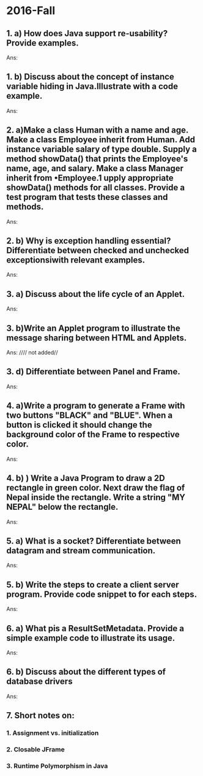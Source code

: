 # 2016-Fall

## 1. a) How does Java support re-usability? Provide examples.

Ans:

## 1. b) Discuss about the concept of instance variable hiding in Java.Illustrate with a code example.

Ans:

## 2. a)Make a class Human with a name and age. Make a class Employee inherit from Human. Add instance variable salary of type double. Supply a method showData() that prints the Employee's name, age, and salary. Make a class Manager inherit from •Employee.1 upply appropriate showData() methods for all classes. Provide a test program that tests these classes and methods.

Ans:

## 2. b) Why is exception handling essential? Differentiate between checked and unchecked exceptionsiwith relevant examples.

Ans:

## 3. a) Discuss about the life cycle of an Applet.

Ans:

## 3. b)Write an Applet program to illustrate the message sharing between HTML and Applets.

Ans: //// not added//

## 3. d) Differentiate between Panel and Frame.

Ans:

## 4. a)Write a program to generate a Frame with two buttons "BLACK" and "BLUE". When a button is clicked it should change the background color of the Frame to respective color.

Ans:

## 4. b) ) Write a Java Program to draw a 2D rectangle in green color. Next draw the flag of Nepal inside the rectangle. Write a string "MY NEPAL" below the rectangle.

Ans:

## 5. a) What is a socket? Differentiate between datagram and stream communication.

Ans:

## 5. b) Write the steps to create a client server program. Provide code snippet to for each steps.

Ans:

## 6. a) What pis a ResultSetMetadata. Provide a simple example code to illustrate its usage.

Ans:

## 6. b) Discuss about the different types of database drivers

Ans:

## 7. Short notes on:

### 1. Assignment vs. initialization

### 2. Closable JFrame

### 3. Runtime Polymorphism in Java
